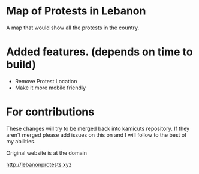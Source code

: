 # Map of Protests in Lebanon
A map that would show all the protests in the country. 


# Added features. (depends on time to build)
* Remove Protest Location
* Make it more mobile friendly

# For contributions
These changes will try to be merged back into kamicuts repository. If they aren't merged please add issues on this on and I will follow to 
the best of my abilities. 

Original website is at the domain 

http://lebanonprotests.xyz

